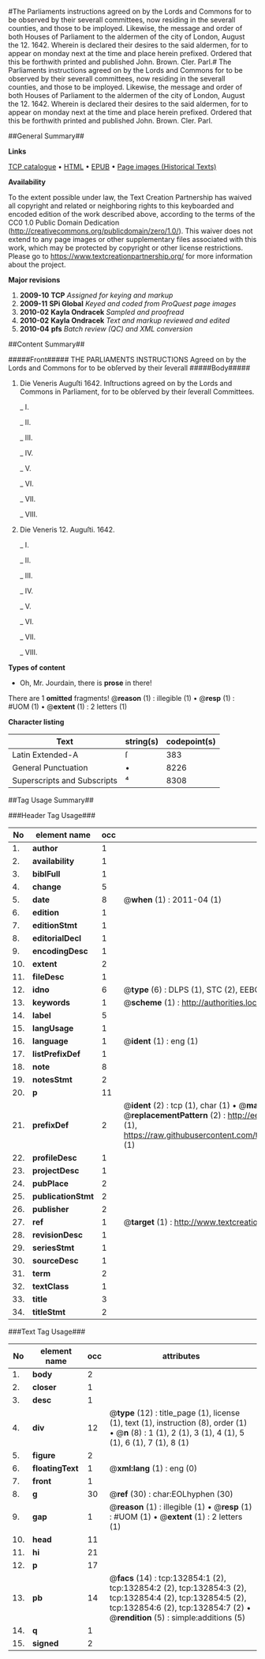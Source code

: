 #The Parliaments instructions agreed on by the Lords and Commons for to be observed by their severall committees, now residing in the severall counties, and those to be imployed. Likewise, the message and order of both Houses of Parliament to the aldermen of the city of London, August the 12. 1642. Wherein is declared their desires to the said aldermen, for to appear on monday next at the time and place herein prefixed. Ordered that this be forthwith printed and published John. Brown. Cler. Parl.#
The Parliaments instructions agreed on by the Lords and Commons for to be observed by their severall committees, now residing in the severall counties, and those to be imployed. Likewise, the message and order of both Houses of Parliament to the aldermen of the city of London, August the 12. 1642. Wherein is declared their desires to the said aldermen, for to appear on monday next at the time and place herein prefixed. Ordered that this be forthwith printed and published John. Brown. Cler. Parl.

##General Summary##

**Links**

[TCP catalogue](http://www.ota.ox.ac.uk/tcp/)  • 
[HTML](http://tei.it.ox.ac.uk/tcp/Texts-HTML/free/A83/A83355.html)  • 
[EPUB](http://tei.it.ox.ac.uk/tcp/Texts-EPUB/free/A83/A83355.epub) • 
[Page images (Historical Texts)](https://historicaltexts.jisc.ac.uk/eebo-99897579e)

**Availability**

To the extent possible under law, the Text Creation Partnership has waived all copyright and related or neighboring rights to this keyboarded and encoded edition of the work described above, according to the terms of the CC0 1.0 Public Domain Dedication (http://creativecommons.org/publicdomain/zero/1.0/). This waiver does not extend to any page images or other supplementary files associated with this work, which may be protected by copyright or other license restrictions. Please go to https://www.textcreationpartnership.org/ for more information about the project.

**Major revisions**

1. __2009-10__ __TCP__ *Assigned for keying and markup*
1. __2009-11__ __SPi Global__ *Keyed and coded from ProQuest page images*
1. __2010-02__ __Kayla Ondracek__ *Sampled and proofread*
1. __2010-02__ __Kayla Ondracek__ *Text and markup reviewed and edited*
1. __2010-04__ __pfs__ *Batch review (QC) and XML conversion*

##Content Summary##

#####Front#####
THE PARLIAMENTS INSTRUCTIONS Agreed on by the Lords and Commons for to be obſerved by their ſeverall
#####Body#####

1. Die Veneris Auguſti 1642. Inſtructions agreed on by the Lords and Commons in Parliament, for to be obſerved by their ſeverall Committees.

    _ I.

    _ II.

    _ III.

    _ IV.

    _ V.

    _ VI.

    _ VII.

    _ VIII.

1. Die Veneris 12. Auguſti. 1642.

    _ I.

    _ II.

    _ III.

    _ IV.

    _ V.

    _ VI.

    _ VII.

    _ VIII.

**Types of content**

  * Oh, Mr. Jourdain, there is **prose** in there!

There are 1 **omitted** fragments! 
 @__reason__ (1) : illegible (1)  •  @__resp__ (1) : #UOM (1)  •  @__extent__ (1) : 2 letters (1)

**Character listing**


|Text|string(s)|codepoint(s)|
|---|---|---|
|Latin Extended-A|ſ|383|
|General Punctuation|•|8226|
|Superscripts             and Subscripts|⁴|8308|

##Tag Usage Summary##

###Header Tag Usage###

|No|element name|occ|attributes|
|---|---|---|---|
|1.|__author__|1||
|2.|__availability__|1||
|3.|__biblFull__|1||
|4.|__change__|5||
|5.|__date__|8| @__when__ (1) : 2011-04 (1)|
|6.|__edition__|1||
|7.|__editionStmt__|1||
|8.|__editorialDecl__|1||
|9.|__encodingDesc__|1||
|10.|__extent__|2||
|11.|__fileDesc__|1||
|12.|__idno__|6| @__type__ (6) : DLPS (1), STC (2), EEBO-CITATION (1), PROQUEST (1), VID (1)|
|13.|__keywords__|1| @__scheme__ (1) : http://authorities.loc.gov/ (1)|
|14.|__label__|5||
|15.|__langUsage__|1||
|16.|__language__|1| @__ident__ (1) : eng (1)|
|17.|__listPrefixDef__|1||
|18.|__note__|8||
|19.|__notesStmt__|2||
|20.|__p__|11||
|21.|__prefixDef__|2| @__ident__ (2) : tcp (1), char (1)  •  @__matchPattern__ (2) : ([0-9\-]+):([0-9IVX]+) (1), (.+) (1)  •  @__replacementPattern__ (2) : http://eebo.chadwyck.com/downloadtiff?vid=$1&page=$2 (1), https://raw.githubusercontent.com/textcreationpartnership/Texts/master/tcpchars.xml#$1 (1)|
|22.|__profileDesc__|1||
|23.|__projectDesc__|1||
|24.|__pubPlace__|2||
|25.|__publicationStmt__|2||
|26.|__publisher__|2||
|27.|__ref__|1| @__target__ (1) : http://www.textcreationpartnership.org/docs/. (1)|
|28.|__revisionDesc__|1||
|29.|__seriesStmt__|1||
|30.|__sourceDesc__|1||
|31.|__term__|2||
|32.|__textClass__|1||
|33.|__title__|3||
|34.|__titleStmt__|2||


###Text Tag Usage###

|No|element name|occ|attributes|
|---|---|---|---|
|1.|__body__|2||
|2.|__closer__|1||
|3.|__desc__|1||
|4.|__div__|12| @__type__ (12) : title_page (1), license (1), text (1), instruction (8), order (1)  •  @__n__ (8) : 1 (1), 2 (1), 3 (1), 4 (1), 5 (1), 6 (1), 7 (1), 8 (1)|
|5.|__figure__|2||
|6.|__floatingText__|1| @__xml:lang__ (1) : eng (0)|
|7.|__front__|1||
|8.|__g__|30| @__ref__ (30) : char:EOLhyphen (30)|
|9.|__gap__|1| @__reason__ (1) : illegible (1)  •  @__resp__ (1) : #UOM (1)  •  @__extent__ (1) : 2 letters (1)|
|10.|__head__|11||
|11.|__hi__|21||
|12.|__p__|17||
|13.|__pb__|14| @__facs__ (14) : tcp:132854:1 (2), tcp:132854:2 (2), tcp:132854:3 (2), tcp:132854:4 (2), tcp:132854:5 (2), tcp:132854:6 (2), tcp:132854:7 (2)  •  @__rendition__ (5) : simple:additions (5)|
|14.|__q__|1||
|15.|__signed__|2||
